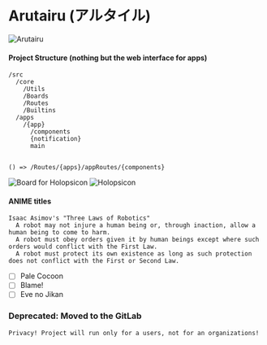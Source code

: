 # Arutairu (アルタイル)

![Arutairu](notes/idea/readme/arutairu.gif)

#### Project Structure (nothing but the web interface for apps)
```
/src
  /core
    /Utils
    /Boards
    /Routes
    /Builtins
  /apps
    /{app}
      /components
      {notification}
      main


() => /Routes/{apps}/appRoutes/{components}
```

![Board for Holopsicon](notes/idea/readme/board_for_holopsicon.png)
![Holopsicon](notes/idea/readme/holopsicon.png)

#### ANIME titles
```
Isaac Asimov's "Three Laws of Robotics"
  A robot may not injure a human being or, through inaction, allow a human being to come to harm.
  A robot must obey orders given it by human beings except where such orders would conflict with the First Law.
  A robot must protect its own existence as long as such protection does not conflict with the First or Second Law.
```
- [ ] Pale Cocoon
- [ ] Blame!
- [ ] Eve no Jikan

### Deprecated: Moved to the GitLab
```
Privacy! Project will run only for a users, not for an organizations!
```
